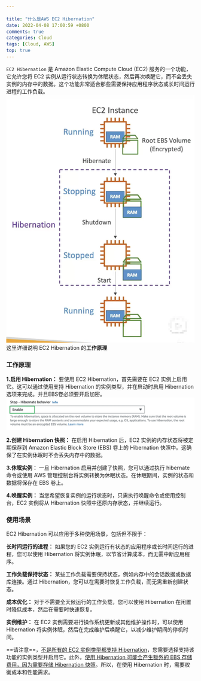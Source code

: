 ```yaml
---

title: "什么是AWS EC2 Hibernation"
date: 2022-04-08 17:00:59 +0800
comments: true
categories: Cloud
tags: [Cloud, AWS]
top: true
---
```


`EC2 Hibernation` 是 Amazon Elastic Compute Cloud (EC2) 服务的一个功能，它允许您将 EC2 实例从运行状态转换为休眠状态，然后再次唤醒它，而不会丢失实例的内存中的数据。这个功能非常适合那些需要保持应用程序状态或长时间运行进程的工作负载。
![](/assets/images/aws/aws-ec2-hibernation-flow.webp)
这里详细说明 EC2 Hibernation 的**工作原理**
<!--more-->
### 工作原理

**1.启用 Hibernation：** 要使用 EC2 Hibernation，首先需要在 EC2 实例上启用它。这可以通过使用支持 Hibernation 的实例类型，并在启动时启用 Hibernation 选项来完成。并且EBS卷必须要开启加密。
![](/assets/images/aws/aws-ec2-hibernation-enable.webp)

**2.创建 Hibernation 快照：** 在启用 Hibernation 后，EC2 实例的内存状态将被定期保存到 Amazon Elastic Block Store (EBS) 卷上的 Hibernation 快照中。这确保了在实例休眠时不会丢失内存中的数据。

**3.休眠实例：** 一旦 Hibernation 启用并创建了快照，您可以通过执行 hibernate 命令或使用 AWS 管理控制台将实例转换为休眠状态。在休眠期间，实例的状态和数据将保存在 EBS 卷上。

**4.唤醒实例：** 当您希望恢复实例的运行状态时，只需执行唤醒命令或使用控制台，EC2 实例将从 Hibernation 快照中还原内存状态，并继续运行。


### 使用场景

EC2 Hibernation 可以应用于多种使用场景，包括但不限于：

**长时间运行的进程：** 如果您的 EC2 实例运行有状态的应用程序或长时间运行的进程，您可以使用 Hibernation 将实例休眠，以节省计算成本，而无需中断应用程序。

**工作负载保持状态：** 某些工作负载需要保持状态，例如内存中的会话数据或数据库连接。通过 Hibernation，您可以在需要时恢复工作负载，而无需重新创建状态。

**成本优化：** 对于不需要全天候运行的工作负载，您可以使用 Hibernation 在闲置时降低成本，然后在需要时快速恢复。

**实例维护：** 在 EC2 实例需要进行操作系统更新或其他维护操作时，可以使用 Hibernation 将实例休眠，然后在完成维护后唤醒它，以减少维护期间的停机时间。

==请注意==，<u>不是所有的 EC2 实例类型都支持 Hibernation</u>，您需要选择支持该功能的实例类型并启用它。此外，<u>使用 Hibernation 可能会产生额外的 EBS 存储费用，因为需要存储 Hibernation 快照</u>。所以，在使用 Hibernation 时，需要权衡成本和性能需求。
